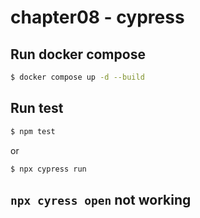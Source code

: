 # chapter08 - cypress

## Run docker compose

```sh
$ docker compose up -d --build
```

## Run test

```sh
$ npm test
```

or

```sh
$ npx cypress run
```

## `npx cyress open` not working

